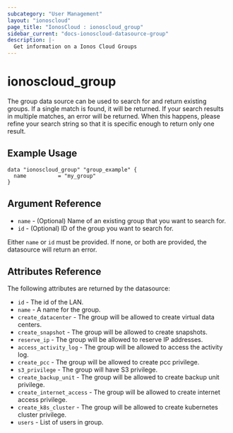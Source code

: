 ```yaml
---
subcategory: "User Management"
layout: "ionoscloud"
page_title: "IonosCloud : ionoscloud_group"
sidebar_current: "docs-ionoscloud-datasource-group"
description: |-
  Get information on a Ionos Cloud Groups
---
```


# ionoscloud\_group

The group data source can be used to search for and return existing groups.
If a single match is found, it will be returned. If your search results in multiple matches, an error will be returned. 
When this happens, please refine your search string so that it is specific enough to return only one result.

## Example Usage

```hcl
data "ionoscloud_group" "group_example" {
  name			= "my_group"
}
```

## Argument Reference

* `name` - (Optional) Name of an existing group that you want to search for.
* `id` - (Optional) ID of the group you want to search for.

Either `name` or `id` must be provided. If none, or both are provided, the datasource will return an error.

## Attributes Reference

The following attributes are returned by the datasource:

* `id` - The id of the LAN.
* `name` - A name for the group.
* `create_datacenter` - The group will be allowed to create virtual data centers.
* `create_snapshot` - The group will be allowed to create snapshots.
* `reserve_ip` - The group will be allowed to reserve IP addresses.
* `access_activity_log` - The group will be allowed to access the activity log.
* `create_pcc` - The group will be allowed to create pcc privilege.
* `s3_privilege` - The group will have S3 privilege.
* `create_backup_unit` - The group will be allowed to create backup unit privilege.
* `create_internet_access` - The group will be allowed to create internet access privilege.
* `create_k8s_cluster` - The group will be allowed to create kubernetes cluster privilege.
* `users` - List of users in group.